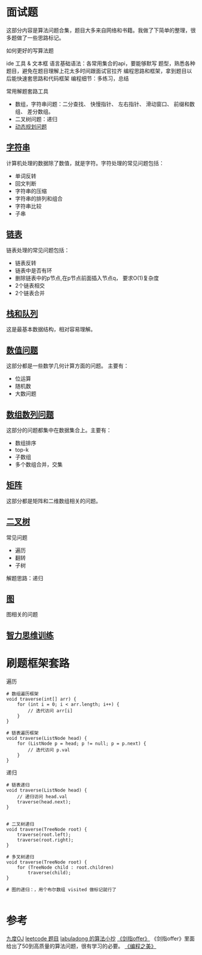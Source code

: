 # 面试题

这部分内容是算法问题合集，题目大多来自网络和书籍。我做了下简单的整理，很多题做了一些思路标记。

如何更好的写算法题

ide 工具 & 文本框
语言基础语法：各常用集合的api，要能够默写
题型，熟悉各种题目，避免在题目理解上花太多时间跟面试官拉齐
编程思路和框架，拿到题目以后能快速套思路和代码框架
编程细节：多练习，总结


常用解题套路工具

* 数组，字符串问题：二分查找、 快慢指针、 左右指针、 滑动窗口、 前缀和数组、 差分数组。
* 二叉树问题：递归
* [动态规划问题](../8%20Algorithms%20Analysis/动态规划.md)


## [字符串](1%20字符串.md)

计算机处理的数据除了数值，就是字符。字符处理的常见问题包括：

* 单词反转  
* 回文判断  
* 字符串的压缩  
* 字符串的排列和组合  
* 字符串比较  
* 子串  


## [链表](2%20链表.md)

链表处理的常见问题包括：

* 链表反转
* 链表中是否有环
* 删除链表中的p节点,在p节点前面插入节点q， 要求O(1)复杂度
* 2个链表相交
* 2个链表合并


## [栈和队列](3%20堆和栈.md)

这是最基本数据结构，相对容易理解。



## [数值问题](4%20数值问题.md)

这部分都是一些数学几何计算方面的问题。  主要有：

* 位运算
* 随机数
* 大数问题


## [数组数列问题](5%20数组数列问题.md)


这部分的问题都集中在数据集合上。主要有：

* 数组排序
* top-k
* 子数组
* 多个数组合并，交集


## [矩阵](6%20矩阵.md)

这部分都是矩阵和二维数组相关的问题。


## [二叉树](7%20二叉树.md)

常见问题

* 遍历
* 翻转
* 子树

解题思路：递归

## [图](8%20图.md)

图相关的问题



## [智力思维训练](9%20智力思维训练.md)



# 刷题框架套路

遍历

```
# 数组遍历框架
void traverse(int[] arr) {
    for (int i = 0; i < arr.length; i++) {
        // 迭代访问 arr[i]
    }
}

# 链表遍历框架
void traverse(ListNode head) {
    for (ListNode p = head; p != null; p = p.next) {
        // 迭代访问 p.val
    }
}

```


递归

```
# 链表递归
void traverse(ListNode head) {
    // 递归访问 head.val
    traverse(head.next);
}


# 二叉树递归
void traverse(TreeNode root) {
    traverse(root.left);
    traverse(root.right);
}

# 多叉树递归
void traverse(TreeNode root) {
    for (TreeNode child : root.children)
        traverse(child);
}

# 图的递归：，用个布尔数组 visited 做标记就行了


```



# 参考

[九度OJ](http://ac.jobdu.com/index.php)
[leetcode 题目](https://leetcode.com/)
[labuladong 的算法小抄](https://labuladong.gitee.io/algo/1/2/)
[《剑指offer》](剑指offer/README.md)  《剑指offer》里面给出了50到高质量的算法问题，很有学习的必要。
[《编程之美》](编程之美/README.md)



